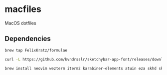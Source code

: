 # macfiles

MacOS dotfiles

## Dependencies

```zsh
brew tap FelixKratz/formulae
```

```zsh
curl -L https://github.com/kvndrsslr/sketchybar-app-font/releases/download/v2.0.18/sketchybar-app-font.ttf -o $HOME/Library/Fonts/sketchybar-app-font.ttf
```

```zsh
brew install neovim wezterm iterm2 karabiner-elements atuin eza skhd sketchybar borders tmux yabai
```
